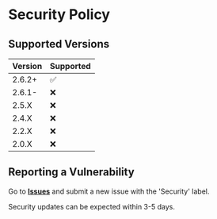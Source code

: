 # Security Policy

## Supported Versions

| Version | Supported          |
| ------- | ------------------ |
| 2.6.2+  | :white_check_mark: |
| 2.6.1-  | :x: |
| 2.5.X   | :x: |
| 2.4.X   | :x: |
| 2.2.X   | :x: |
| 2.0.X   | :x: |

## Reporting a Vulnerability

Go to **[Issues](https://github.com/TheFlyingCarrot/discord-carrot-bot/issues)** and submit a new issue with the 'Security' label.

Security updates can be expected within 3-5 days.
